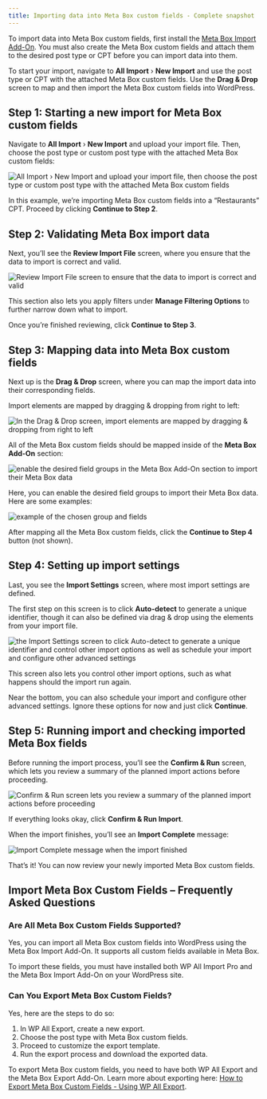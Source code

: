 ```yaml
---
title: Importing data into Meta Box custom fields - Complete snapshot
---
```


To import data into Meta Box custom fields, first install the [Meta Box Import Add-On](https://www.wpallimport.com/import-meta-box-fields/). You must also create the Meta Box custom fields and attach them to the desired post type or CPT before you can import data into them.

To start your import, navigate to **All Import** › **New Import** and use the post type or CPT with the attached Meta Box custom fields. Use the **Drag & Drop** screen to map and then import the Meta Box custom fields into WordPress.

## Step 1: Starting a new import for Meta Box custom fields

Navigate to **All Import** › **New Import** and upload your import file. Then, choose the post type or custom post type with the attached Meta Box custom fields:

![All Import › New Import and upload your import file, then choose the post type or custom post type with the attached Meta Box custom fields](https://i.imgur.com/6xDMuDH.png)

In this example, we’re importing Meta Box custom fields into a “Restaurants” CPT. Proceed by clicking **Continue to Step 2**.

## Step 2: Validating Meta Box import data

Next, you’ll see the **Review Import File** screen, where you ensure that the data to import is correct and valid.

![Review Import File screen to ensure that the data to import is correct and valid](https://i.imgur.com/l9arMTp.png)

This section also lets you apply filters under **Manage Filtering Options** to further narrow down what to import.

Once you’re finished reviewing, click **Continue to Step 3**.

## Step 3: Mapping data into Meta Box custom fields

Next up is the **Drag & Drop** screen, where you can map the import data into their corresponding fields.

Import elements are mapped by dragging & dropping from right to left:

![In the Drag & Drop screen, import elements are mapped by dragging & dropping from right to left](https://i.imgur.com/vJFjlUS.png)

All of the Meta Box custom fields should be mapped inside of the **Meta Box Add-On** section:

![enable the desired field groups in the Meta Box Add-On section to import their Meta Box data](https://i.imgur.com/n2pMmQ1.png)

Here, you can enable the desired field groups to import their Meta Box data. Here are some examples:

![example of the chosen group and fields](https://i.imgur.com/4067RoE.png)

After mapping all the Meta Box custom fields, click the **Continue to Step 4** button (not shown).

## Step 4: Setting up import settings

Last, you see the **Import Settings** screen, where most import settings are defined.

The first step on this screen is to click **Auto-detect** to generate a unique identifier, though it can also be defined via drag & drop using the elements from your import file.

![the Import Settings screen to click Auto-detect to generate a unique identifier and control other import options as well as schedule your import and configure other advanced settings](https://i.imgur.com/kcqTy3c.png)

This screen also lets you control other import options, such as what happens should the import run again.

Near the bottom, you can also schedule your import and configure other advanced settings. Ignore these options for now and just click **Continue**.

## Step 5: Running import and checking imported Meta Box fields

Before running the import process, you’ll see the **Confirm & Run** screen, which lets you review a summary of the planned import actions before proceeding.

![Confirm & Run screen lets you review a summary of the planned import actions before proceeding](https://i.imgur.com/IB7phEC.png)

If everything looks okay, click **Confirm & Run Import**.

When the import finishes, you’ll see an **Import Complete** message:

![Import Complete message when the import finished](https://i.imgur.com/OBEO5UB.png)

That’s it! You can now review your newly imported Meta Box custom fields.

## Import Meta Box Custom Fields – Frequently Asked Questions

### Are All Meta Box Custom Fields Supported?

Yes, you can import all Meta Box custom fields into WordPress using the Meta Box Import Add-On. It supports all custom fields available in Meta Box.

To import these fields, you must have installed both WP All Import Pro and the Meta Box Import Add-On on your WordPress site.

### Can You Export Meta Box Custom Fields?

Yes, here are the steps to do so:

1. In WP All Export, create a new export.
2. Choose the post type with Meta Box custom fields.
3. Proceed to customize the export template.
4. Run the export process and download the exported data.
   
To export Meta Box custom fields, you need to have both WP All Export and the Meta Box Export Add-On. Learn more about exporting here: [How to Export Meta Box Custom Fields - Using WP All Export](https://metabox.io/export-meta-box-custom-fields-using-wp-all-export/).
